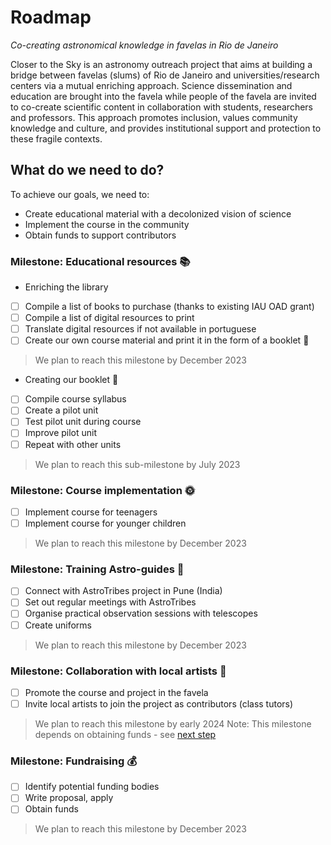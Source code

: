 # Roadmap
*Co-creating astronomical knowledge in favelas in Rio de Janeiro*

Closer to the Sky is an astronomy outreach project that aims at building a bridge between favelas (slums) of Rio de Janeiro and universities/research centers via a mutual enriching approach. Science dissemination and education are brought into the favela while people of the favela are invited to co-create scientific content in collaboration with students, researchers and professors. This approach promotes inclusion, values community knowledge and culture, and provides institutional support and protection to these fragile contexts.

## What do we need to do?

To achieve our goals, we need to:
* Create educational material with a decolonized vision of science
* Implement the course in the community
* Obtain funds to support contributors

### Milestone: Educational resources 📚

* Enriching the library
- [ ] Compile a list of books to purchase (thanks to existing IAU OAD grant)
- [ ] Compile a list of digital resources to print
- [ ] Translate digital resources if not available in portuguese
- [ ] Create our own course material and print it in the form of a booklet 💫

> We plan to reach this milestone by December 2023

* Creating our booklet 💫
- [ ] Compile course syllabus
- [ ] Create a pilot unit
- [ ] Test pilot unit during course
- [ ] Improve pilot unit
- [ ] Repeat with other units

> We plan to reach this sub-milestone by July 2023

### Milestone: Course implementation 🌞
- [ ] Implement course for teenagers
- [ ] Implement course for younger children

> We plan to reach this milestone by December 2023

### Milestone: Training Astro-guides 🔭

- [ ] Connect with AstroTribes project in Pune (India)
- [ ] Set out regular meetings with AstroTribes
- [ ] Organise practical observation sessions with telescopes
- [ ] Create uniforms

> We plan to reach this milestone by December 2023

### Milestone: Collaboration with local artists 🌈
 
- [ ] Promote the course and project in the favela
- [ ] Invite local artists to join the project as contributors (class tutors)

> We plan to reach this milestone by early 2024 
> Note: This milestone depends on obtaining funds - see [next step](#fundraising)

### Milestone: Fundraising 💰

- [ ] Identify potential funding bodies
- [ ] Write proposal, apply
- [ ] Obtain funds

> We plan to reach this milestone by December 2023

